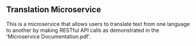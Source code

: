 ## Translation Microservice

This is a microservice that allows users to translate text from one language to another by making RESTful API calls as demonstrated in the 'Microservice Documentation.pdf'.

